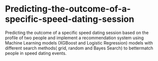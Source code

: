 # Predicting-the-outcome-of-a-specific-speed-dating-session

Predicting the outcome of a specific speed dating session based on the profile of two people and implement a recommendation 
system using Machine Learning models (XGBoost and Logistic Regression) models with different search methods( grid, random 
and Bayes Search) to bettermatch people in speed dating events.
